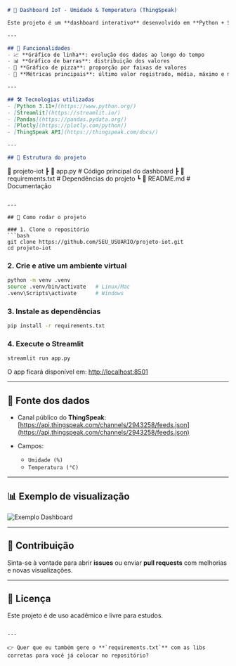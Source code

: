 ```markdown
# 🌾 Dashboard IoT - Umidade & Temperatura (ThingSpeak)

Este projeto é um **dashboard interativo** desenvolvido em **Python + Streamlit**, que consome dados de um canal público do [ThingSpeak](https://thingspeak.com/) e apresenta visualizações para **Umidade** e **Temperatura** em tempo real.

---

## 📌 Funcionalidades
- 📈 **Gráfico de linha**: evolução dos dados ao longo do tempo  
- 📊 **Gráfico de barras**: distribuição dos valores  
- 🥧 **Gráfico de pizza**: proporção por faixas de valores  
- 🔎 **Métricas principais**: último valor registrado, média, máximo e mínimo  

---

## 🛠️ Tecnologias utilizadas
- [Python 3.11+](https://www.python.org/)  
- [Streamlit](https://streamlit.io/)  
- [Pandas](https://pandas.pydata.org/)  
- [Plotly](https://plotly.com/python/)  
- [ThingSpeak API](https://thingspeak.com/docs/)  

---

## 📂 Estrutura do projeto
```

📁 projeto-iot
┣ 📄 app.py       # Código principal do dashboard
┣ 📄 requirements.txt  # Dependências do projeto
┗ 📄 README.md    # Documentação

````

---

## 🚀 Como rodar o projeto

### 1. Clone o repositório
```bash
git clone https://github.com/SEU_USUARIO/projeto-iot.git
cd projeto-iot
````

### 2. Crie e ative um ambiente virtual

```bash
python -m venv .venv
source .venv/bin/activate   # Linux/Mac
.venv\Scripts\activate      # Windows
```

### 3. Instale as dependências

```bash
pip install -r requirements.txt
```

### 4. Execute o Streamlit

```bash
streamlit run app.py
```

O app ficará disponível em: [http://localhost:8501](http://localhost:8501)

---

## 🔗 Fonte dos dados

* Canal público do **ThingSpeak**:
  [https://api.thingspeak.com/channels/2943258/feeds.json](https://api.thingspeak.com/channels/2943258/feeds.json)
* Campos:

  * `Umidade (%)`
  * `Temperatura (°C)`

---

## 📊 Exemplo de visualização

![Exemplo Dashboard](https://streamlit.io/images/brand/streamlit-mark-color.png)

---

## 🤝 Contribuição

Sinta-se à vontade para abrir **issues** ou enviar **pull requests** com melhorias e novas visualizações.

---

## 📜 Licença

Este projeto é de uso acadêmico e livre para estudos.

```

---

👉 Quer que eu também gere o **`requirements.txt`** com as libs corretas para você já colocar no repositório?
```
